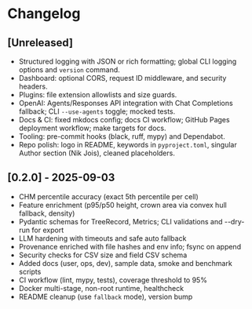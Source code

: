 # Changelog

## [Unreleased]

- Structured logging with JSON or rich formatting; global CLI logging options and `version` command.
- Dashboard: optional CORS, request ID middleware, and security headers.
- Plugins: file extension allowlists and size guards.
- OpenAI: Agents/Responses API integration with Chat Completions fallback; CLI `--use-agents` toggle; mocked tests.
- Docs & CI: fixed mkdocs config; docs CI workflow; GitHub Pages deployment workflow; make targets for docs.
- Tooling: pre-commit hooks (black, ruff, mypy) and Dependabot.
- Repo polish: logo in README, keywords in `pyproject.toml`, singular Author section (Nik Jois), cleaned placeholders.

## [0.2.0] - 2025-09-03

- CHM percentile accuracy (exact 5th percentile per cell)
- Feature enrichment (p95/p50 height, crown area via convex hull fallback, density)
- Pydantic schemas for TreeRecord, Metrics; CLI validations and --dry-run for export
- LLM hardening with timeouts and safe auto fallback
- Provenance enriched with file hashes and env info; fsync on append
- Security checks for CSV size and field CSV schema
- Added docs (user, ops, dev), sample data, smoke and benchmark scripts
- CI workflow (lint, mypy, tests), coverage threshold to 95%
- Docker multi-stage, non-root runtime, healthcheck
- README cleanup (use `fallback` mode), version bump

